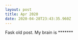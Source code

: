 ```yaml
---
layout: post
title: Apr 2020
date: 2020-04-28T23:43:35.960Z
---
```

Fask old post. My brain is \*\*\*\*\*\**